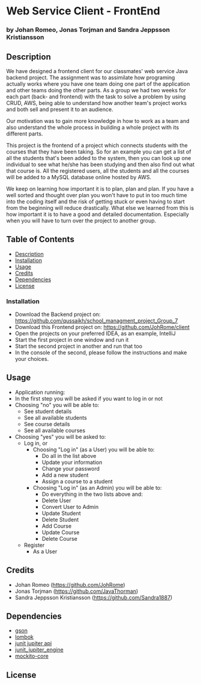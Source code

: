 # Web Service Client - FrontEnd
### by Johan Romeo, Jonas Torjman and Sandra Jeppsson Kristiansson

## Description
We have designed a frontend client for our classmates' web service Java backend project. The assignment was to assimilate how
programing actually works where you have one team doing one part of the application and other teams doing the other
parts. As a group we had two weeks for each part (back- and frontend) with the task to solve a problem by using
CRUD, AWS, being able to understand how another team's project works and both sell and present it to an audience.

Our motivation was to gain more knowledge in how to work as a team and also understand the whole process in building a
whole project with its different parts.

This project is the frontend of a project which connects students with the courses that they have been taking. So for an
example you can get a list of all the students that's been added to the system, then you can look up one individual
to see what he/she has been studying and then also find out what that course is. All the registered users, all the
students and all the courses will be added to a MySQL database online hosted by AWS.

We keep on learning how important it is to plan, plan and plan. If you have a well sorted and thought over plan you
won't have to put in too much time into the coding itself and the risk of getting stuck or even having to start from the
beginning will reduce drastically.
What else we learned from this is how important it is to have a good and detailed documentation. Especially when you
will have to turn over the project to another group.


## Table of Contents
- [Description](#description)
- [Installation](#installation)
- [Usage](#usage)
- [Credits](#credits)
- [Dependencies](#dependencies)
- [License](#license)


### Installation
- Download the Backend project on: https://github.com/qussaikh/school_managment_project_Group_7
- Download this Frontend project on: https://github.com/JohRome/client
- Open the projects on your preferred IDEA, as an example, IntelliJ
- Start the first project in one window and run it
- Start the second project in another and run that too
- In the console of the second, please follow the instructions and make your choices.

## Usage
- Application running:
- In the first step you will be asked if you want to log in or not
- Choosing "no" you will be able to:
    - See student details
    - See all available students
    - See course details
    - See all available courses
- Choosing "yes" you will be asked to:
    - Log in, or
        - Choosing "Log in" (as a User) you will be able to:
            - Do all in the list above
            - Update your information
            - Change your password
            - Add a new student
            - Assign a course to a student
        - Choosing "Log in" (as an Admin) you will be able to:
            - Do everything in the two lists above and:
            - Delete User
            - Convert User to Admin
            - Update Student
            - Delete Student
            - Add Course
            - Update Course
            - Delete Course
    - Register
        - As a User

## Credits
* Johan Romeo (https://github.com/JohRome)
* Jonas Torjman (https://github.com/JavaThorman)
* Sandra Jeppsson Kristiansson (https://github.com/Sandra1887)

## Dependencies
* [gson](https://mvnrepository.com/artifact/com.google.code.gson/gson)
* [lombok](https://mvnrepository.com/artifact/org.projectlombok/lombok)
* [junit jupiter api](https://mvnrepository.com/artifact/org.junit.jupiter/junit-jupiter-api)
* [junit_jupiter_engine](https://mvnrepository.com/artifact/org.junit.jupiter/junit-jupiter-engine)
* [mockito-core](https://mvnrepository.com/artifact/org.mockito/mockito-core)


## License

